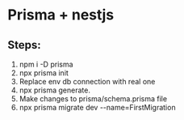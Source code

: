 # Prisma + nestjs

## Steps:

1. npm i -D prisma
2. npx prisma init
3. Replace env db connection with real one
4. npx prisma generate.
5. Make changes to prisma/schema.prisma file
6. npx prisma migrate dev --name=FirstMigration
